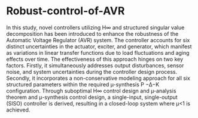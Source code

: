 # Robust-control-of-AVR
In this study, novel controllers utilizing H∞ and structured singular value decomposition has been introduced to enhance the robustness of the Automatic Voltage Regulator (AVR) system. The controller accounts for six distinct uncertainties in the actuator, exciter, and generator, which manifest as variations in linear transfer functions due to load fluctuations and aging effects over time. The effectiveness of this approach hinges on two key factors. Firstly, it simultaneously addresses output disturbances, sensor noise, and system uncertainties during the controller design process. Secondly, it incorporates a non-conservative modeling approach for all six structured parameters within the required µ-synthesis P −∆−K configuration. Through suboptimal H∞ control design and µ-analysis theorem and   μ-synthesis control design, a single-input, single-output (SISO) controller is derived, resulting in a closed-loop system where µ<1 is achieved.
